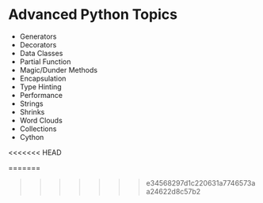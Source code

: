 # Advanced Python Topics
* Generators
* Decorators
* Data Classes
* Partial Function
* Magic/Dunder Methods
* Encapsulation
* Type Hinting
* Performance 
* Strings
* Shrinks
* Word Clouds
* Collections
* Cython
       
<<<<<<< HEAD
     
=======
    
>>>>>>> e34568297d1c220631a7746573aa24622d8c57b2
  